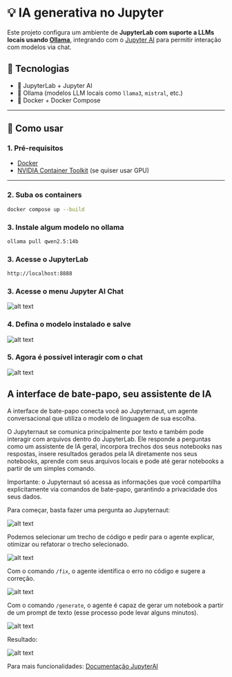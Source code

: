 # 💡 IA generativa no Jupyter

Este projeto configura um ambiente de **JupyterLab com suporte a LLMs locais usando [Ollama](https://ollama.com/)**, integrando com o [Jupyter AI](https://github.com/jupyterlab/jupyter-ai) para permitir interação com modelos via chat.

## 🧱 Tecnologias

- 🧪 JupyterLab + Jupyter AI
- 🧠 Ollama (modelos LLM locais como `llama3`, `mistral`, etc.)
- 🐳 Docker + Docker Compose

---

## 🚀 Como usar

### 1. Pré-requisitos

- [Docker](https://www.docker.com/)
- [NVIDIA Container Toolkit](https://docs.nvidia.com/datacenter/cloud-native/container-toolkit/install-guide.html) (se quiser usar GPU)

---

### 2. Suba os containers

```bash
docker compose up --build
```

### 3. Instale algum modelo no ollama

```bash
ollama pull qwen2.5:14b
```

### 3. Acesse o JupyterLab

```bash
http://localhost:8888
```

### 3. Acesse o menu Jupyter AI Chat
![alt text](./assets/image.png)

### 4. Defina o modelo instalado e salve
![alt text](./assets/image-1.png)

### 5. Agora é possível interagir com o chat
![alt text](./assets/image-3.png)


## A interface de bate-papo, seu assistente de IA
A interface de bate-papo conecta você ao Jupyternaut, um agente conversacional que utiliza o modelo de linguagem de sua escolha.

O Jupyternaut se comunica principalmente por texto e também pode interagir com arquivos dentro do JupyterLab. Ele responde a perguntas como um assistente de IA geral, incorpora trechos dos seus notebooks nas respostas, insere resultados gerados pela IA diretamente nos seus notebooks, aprende com seus arquivos locais e pode até gerar notebooks a partir de um simples comando.

Importante: o Jupyternaut só acessa as informações que você compartilha explicitamente via comandos de bate-papo, garantindo a privacidade dos seus dados.

Para começar, basta fazer uma pergunta ao Jupyternaut:

![alt text](./assets/image-4.png)

Podemos selecionar um trecho de código e pedir para o agente explicar, otimizar ou refatorar o trecho selecionado.

![alt text](./assets/image-5.png)

Com o comando ```/fix```, o agente identifica o erro no código e sugere a correção.

![alt text](./assets/image-6.png)

Com o comando ```/generate```, o agente é capaz de gerar um notebook a partir de um prompt de texto (esse processo pode levar alguns minutos).

![alt text](./assets/result.png)

Resultado:

![alt text](./assets/notebook_result.png)



Para mais funcionalidades: [Documentação JupyterAI](https://jupyter-ai.readthedocs.io/en/latest/users/index.html#model-providers)
